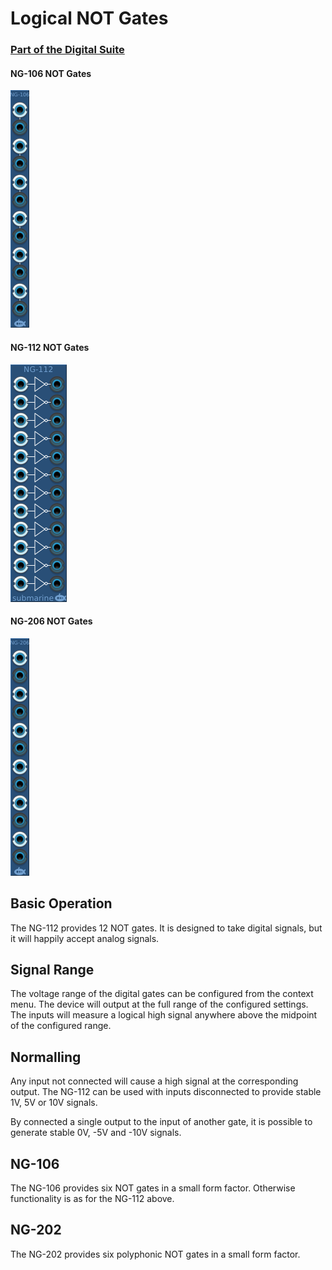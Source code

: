 # Logical NOT Gates
### [Part of the Digital Suite](DS.md)
#### NG-106 NOT Gates
![View of the NOT Gates](NG-106.png "NOT Gates")
#### NG-112 NOT Gates
![View of the NOT Gates](NG-112.png "NOT Gates")
#### NG-206 NOT Gates
![View of the NOT Gates](NG-206.png "NOT Gates")

## Basic Operation

The NG-112 provides 12 NOT gates. It is designed to take digital signals, but it will happily accept analog signals. 

## Signal Range

The voltage range of the digital gates can be configured from the context menu. The device will output at the full range of the configured settings. The inputs will measure a logical high signal anywhere above the midpoint of the configured range.

## Normalling

Any input not connected will cause a high signal at the corresponding output. The NG-112 can be used with inputs disconnected to provide stable 1V, 5V or 10V signals.

By connected a single output to the input of another gate, it is possible to generate stable 0V, -5V and -10V signals.

## NG-106

The NG-106 provides six NOT gates in a small form factor. Otherwise functionality is as for the NG-112 above.

## NG-202

The NG-202 provides six polyphonic NOT gates in a small form factor.
